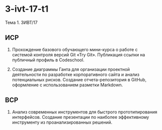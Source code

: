 # 3-ivt-17-t1
Тема 1. 3ИВТ/17

## ИСР

1. Прохождение базового обучающего мини-курса о работе с системой контроля версий Git «Try Git». Публикация ссылки на публичный профиль в Codeschool.

2. Создание диаграммы Ганта для организации проектной деятельности по разработке корпоративного сайта и анализ потенциальных рисков. Создание отчета-репозитория в GitHub, оформление с использованием разметки Markdown.

## ВСР

1. Анализ современных инструментов для быстрого прототипирования интерфейсов. Создание презентации по наиболее эффективному инструменту из проанализированных решений.
